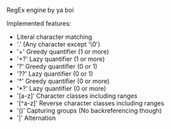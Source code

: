 RegEx engine by ya boi


Implemented features:
 - Literal character matching
 - '.'  (Any character except '\0')
 - '+'  Greedy quantifier (1 or more)
 - '+?' Lazy quantifier (1 or more)
 - '?'  Greedy quantifier (0 or 1)
 - '??' Lazy quantifier (0 or 1)
 - '\*' Greedy quantifier (0 or more)
 - '\*?' Lazy quantifier (0 or more)
 - '[a-z]' Character classes including ranges
 - '[^a-z]' Reverse character classes including ranges
 - '()' Capturing groups (No backreferencing though)
 - '|' Alternation
